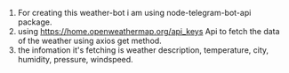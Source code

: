 1. For creating this weather-bot i am using node-telegram-bot-api package.
2. using https://home.openweathermap.org/api_keys Api to fetch the data of the weather using axios get method.
3. the infomation it's fetching is weather description, temperature, city, humidity, pressure, windspeed.
